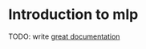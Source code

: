 # Introduction to mlp

TODO: write [great documentation](http://jacobian.org/writing/what-to-write/)
